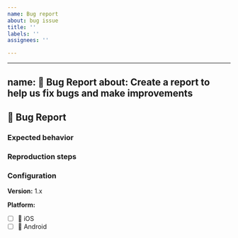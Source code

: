 ```yaml
---
name: Bug report
about: bug issue
title: ''
labels: ''
assignees: ''

---
```


---

name: 🐛 Bug Report
about: Create a report to help us fix bugs and make improvements
---

## 🐛 Bug Report

<!--- Summary description of the bug --->

### Expected behavior

### Reproduction steps

### Configuration

**Version:** 1.x

**Platform:** 
- [ ] :iphone: iOS
- [ ] :robot: Android

